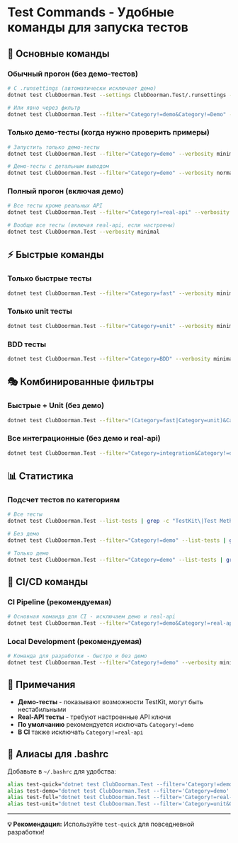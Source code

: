 # Test Commands - Удобные команды для запуска тестов

## 🎯 **Основные команды**

### **Обычный прогон (без демо-тестов)**
```bash
# С .runsettings (автоматически исключает демо)
dotnet test ClubDoorman.Test --settings ClubDoorman.Test/.runsettings --verbosity minimal

# Или явно через фильтр
dotnet test ClubDoorman.Test --filter="Category!=demo&Category!=Demo" --verbosity minimal
```

### **Только демо-тесты** (когда нужно проверить примеры)
```bash
# Запустить только демо-тесты
dotnet test ClubDoorman.Test --filter="Category=demo" --verbosity minimal

# Демо-тесты с детальным выводом
dotnet test ClubDoorman.Test --filter="Category=demo" --verbosity normal
```

### **Полный прогон** (включая демо)
```bash
# Все тесты кроме реальных API
dotnet test ClubDoorman.Test --filter="Category!=real-api" --verbosity minimal

# Вообще все тесты (включая real-api, если настроены)
dotnet test ClubDoorman.Test --verbosity minimal
```

## ⚡ **Быстрые команды**

### **Только быстрые тесты**
```bash
dotnet test ClubDoorman.Test --filter="Category=fast" --verbosity minimal
```

### **Только unit тесты**
```bash
dotnet test ClubDoorman.Test --filter="Category=unit" --verbosity minimal
```

### **BDD тесты**
```bash
dotnet test ClubDoorman.Test --filter="Category=BDD" --verbosity minimal
```

## 🎭 **Комбинированные фильтры**

### **Быстрые + Unit (без демо)**
```bash
dotnet test ClubDoorman.Test --filter="(Category=fast|Category=unit)&Category!=demo" --verbosity minimal
```

### **Все интеграционные (без демо и real-api)**
```bash
dotnet test ClubDoorman.Test --filter="Category=integration&Category!=demo&Category!=real-api" --verbosity minimal
```

## 📊 **Статистика**

### **Подсчет тестов по категориям**
```bash
# Все тесты
dotnet test ClubDoorman.Test --list-tests | grep -c "TestKit\|Test Methods"

# Без демо
dotnet test ClubDoorman.Test --filter="Category!=demo" --list-tests | grep -c "TestKit\|Test Methods" 

# Только демо
dotnet test ClubDoorman.Test --filter="Category=demo" --list-tests | grep -c "TestKit\|Test Methods"
```

## 🔧 **CI/CD команды**

### **CI Pipeline (рекомендуемая)**
```bash
# Основная команда для CI - исключаем демо и real-api
dotnet test ClubDoorman.Test --filter="Category!=demo&Category!=real-api" --logger trx --results-directory TestResults
```

### **Local Development (рекомендуемая)**
```bash
# Команда для разработки - быстро и без демо
dotnet test ClubDoorman.Test --filter="Category!=demo" --verbosity minimal --no-build
```

## 📝 **Примечания**

- **Демо-тесты** - показывают возможности TestKit, могут быть нестабильными
- **Real-API тесты** - требуют настроенные API ключи 
- **По умолчанию** рекомендуется исключать `Category!=demo`
- **В CI** также исключать `Category!=real-api`

## 🚀 **Алиасы для .bashrc**

Добавьте в `~/.bashrc` для удобства:

```bash
alias test-quick="dotnet test ClubDoorman.Test --filter='Category!=demo' --verbosity minimal --no-build"
alias test-demo="dotnet test ClubDoorman.Test --filter='Category=demo' --verbosity minimal"
alias test-full="dotnet test ClubDoorman.Test --filter='Category!=real-api' --verbosity minimal"
alias test-unit="dotnet test ClubDoorman.Test --filter='Category=unit&Category!=demo' --verbosity minimal"
```

---

**💡 Рекомендация:** Используйте `test-quick` для повседневной разработки!